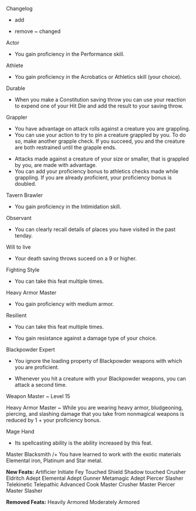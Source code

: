 Changelog

+ add
- remove
~ changed


Actor
+ You gain proficiency in the Performance skill.

Athlete
+ You gain proficiency in the Acrobatics or Athletics skill (your choice).

Durable
+ When you make a Constitution saving throw you can use your reaction to expend one of your Hit Die and add the result to your saving throw.

Grappler
- You have advantage on attack rolls against a creature you are grappling.
- You can use your action to try to pin a creature grappled by you. To do so, make another grapple check. If you succeed, you and the creature are both restrained until the grapple ends.
+ Attacks made against a creature of your size or smaller, that is grappled by you, are made with advantage.
+ You can add your proficiency bonus to athletics checks made while grappling. If you are already proficient, your proficiency bonus is doubled.

Tavern Brawler
+ You gain proficiency in the Intimidation skill.

Observant
+ You can clearly recall details of places you have visited in the past tenday.

Will to live
+ Your death saving throws suceed on a 9 or higher.

Fighting Style
+ You can take this feat multiple times.

Heavy Armor Master
+ You gain proficiency with medium armor.

Resilient
- You can take this feat multiple times.
+ You gain resistance against a damage type of your choice.

Blackpowder Expert
- You ignore the loading property of Blackpowder weapons with which you are proficient.
+ Whenever you hit a creature with your Blackpowder weapons, you can attack a second time.

Weapon Master
~ Level 15

Heavy Armor Master
~ While you are wearing heavy armor, bludgeoning, piercing, and slashing damage that you take from nonmagical weapons is reduced by 1 + your proficiency bonus.

Mage Hand
- Its spellcasting ability is the ability increased by this feat.

Master Blacksmith
/+ You have learned to work with the exotic materials Elemental iron, Platinum and Star metal.

**New Feats:**
Artificier Initiate
Fey Touched
Shield
Shadow touched
Crusher
Eldritch Adept
Elemental Adept
Gunner
Metamagic Adept
Piercer
Slasher
Telekinetic
Telepathic
Advanced Cook
Master Crusher
Master Piercer
Master Slasher


**Removed Feats:**
Heavily Armored
Moderately Armored
